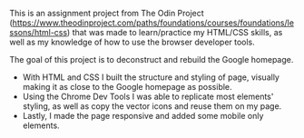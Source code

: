 This is an assignment project from The Odin Project (https://www.theodinproject.com/paths/foundations/courses/foundations/lessons/html-css) that was made to learn/practice my HTML/CSS skills, as well as my knowledge of how to use the browser developer tools.

The goal of this project is to deconstruct and rebuild the Google homepage.

- With HTML and CSS I built the structure and styling of page, visually making it as close to the Google homepage as possible.
- Using the Chrome Dev Tools I was able to replicate most elements' styling, as well as copy the vector icons and reuse them on my page. 
- Lastly, I made the page responsive and added some mobile only elements.

